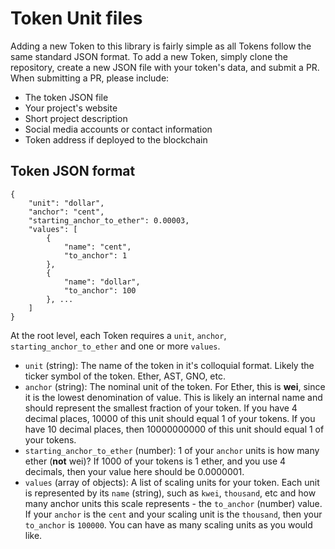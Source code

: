 # Token Unit files

Adding a new Token to this library is fairly simple as all Tokens follow the same standard JSON format. To add a new Token, simply clone the repository, create a new JSON file with your token's data, and submit a PR. When submitting a PR, please include:

* The token JSON file
* Your project's website
* Short project description
* Social media accounts or contact information
* Token address if deployed to the blockchain


## Token JSON format

```
{
	"unit": "dollar",
	"anchor": "cent",
	"starting_anchor_to_ether": 0.00003,
	"values": [
		{
			"name": "cent",
			"to_anchor": 1
		},
		{
			"name": "dollar",
			"to_anchor": 100
		}, ...
	]
}
```

At the root level, each Token requires a `unit`, `anchor`, `starting_anchor_to_ether` and one or more `values`.

* `unit` (string): The name of the token in it's colloquial format. Likely the ticker symbol of the token. Ether, AST, GNO, etc.
* `anchor` (string): The nominal unit of the token. For Ether, this is **wei**, since it is the lowest denomination of value. This is likely an internal name and should represent the smallest fraction of your token. If you have 4 decimal places, 10000 of this unit should equal 1 of your tokens. If you have 10 decimal places, then 10000000000 of this unit should equal 1 of your tokens.
* `starting_anchor_to_ether` (number): 1 of your `anchor` units is how many ether (**not** wei)? If 1000 of your tokens is 1 ether, and you use 4 decimals, then your value here should be 0.0000001.
* `values` (array of objects): A list of scaling units for your token. Each unit is represented by its `name` (string), such as `kwei`, `thousand`, etc and how many anchor units this scale represents - the `to_anchor` (number) value. If your `anchor` is the `cent` and your scaling unit is the `thousand`, then your `to_anchor` is `100000`. You can have as many scaling units as you would like.

